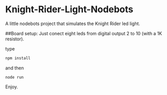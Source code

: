 Knight-Rider-Light-Nodebots
============================

A little nodebots project that simulates the Knight Rider led light.

##Board setup:
Just conect eight leds from digital output 2 to 10 (with a 1K resistor).

type
```javascript
npm install
```
and then 
```
node run
```
Enjoy.
